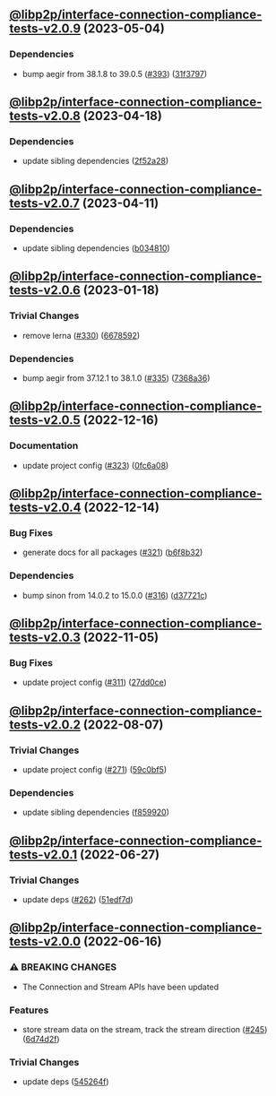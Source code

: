 ## [@libp2p/interface-connection-compliance-tests-v2.0.9](https://github.com/libp2p/js-libp2p-interfaces/compare/@libp2p/interface-connection-compliance-tests-v2.0.8...@libp2p/interface-connection-compliance-tests-v2.0.9) (2023-05-04)


### Dependencies

* bump aegir from 38.1.8 to 39.0.5 ([#393](https://github.com/libp2p/js-libp2p-interfaces/issues/393)) ([31f3797](https://github.com/libp2p/js-libp2p-interfaces/commit/31f3797b24f7c23f3f16e9db3a230bd5f7cd5175))

## [@libp2p/interface-connection-compliance-tests-v2.0.8](https://github.com/libp2p/js-libp2p-interfaces/compare/@libp2p/interface-connection-compliance-tests-v2.0.7...@libp2p/interface-connection-compliance-tests-v2.0.8) (2023-04-18)


### Dependencies

* update sibling dependencies ([2f52a28](https://github.com/libp2p/js-libp2p-interfaces/commit/2f52a284b59c0a88b040f86da1f5d3f044727f2c))

## [@libp2p/interface-connection-compliance-tests-v2.0.7](https://github.com/libp2p/js-libp2p-interfaces/compare/@libp2p/interface-connection-compliance-tests-v2.0.6...@libp2p/interface-connection-compliance-tests-v2.0.7) (2023-04-11)


### Dependencies

* update sibling dependencies ([b034810](https://github.com/libp2p/js-libp2p-interfaces/commit/b0348102e41dc18166e70063f4708a2b3544f4b6))

## [@libp2p/interface-connection-compliance-tests-v2.0.6](https://github.com/libp2p/js-libp2p-interfaces/compare/@libp2p/interface-connection-compliance-tests-v2.0.5...@libp2p/interface-connection-compliance-tests-v2.0.6) (2023-01-18)


### Trivial Changes

* remove lerna ([#330](https://github.com/libp2p/js-libp2p-interfaces/issues/330)) ([6678592](https://github.com/libp2p/js-libp2p-interfaces/commit/6678592dd0cf601a2671852f9d2a0aff5dee2b18))


### Dependencies

* bump aegir from 37.12.1 to 38.1.0 ([#335](https://github.com/libp2p/js-libp2p-interfaces/issues/335)) ([7368a36](https://github.com/libp2p/js-libp2p-interfaces/commit/7368a363423a08e8fa247dcb76ea13e4cf030d65))

## [@libp2p/interface-connection-compliance-tests-v2.0.5](https://github.com/libp2p/js-libp2p-interfaces/compare/@libp2p/interface-connection-compliance-tests-v2.0.4...@libp2p/interface-connection-compliance-tests-v2.0.5) (2022-12-16)


### Documentation

* update project config ([#323](https://github.com/libp2p/js-libp2p-interfaces/issues/323)) ([0fc6a08](https://github.com/libp2p/js-libp2p-interfaces/commit/0fc6a08e9cdcefe361fe325281a3a2a03759ff59))

## [@libp2p/interface-connection-compliance-tests-v2.0.4](https://github.com/libp2p/js-libp2p-interfaces/compare/@libp2p/interface-connection-compliance-tests-v2.0.3...@libp2p/interface-connection-compliance-tests-v2.0.4) (2022-12-14)


### Bug Fixes

* generate docs for all packages ([#321](https://github.com/libp2p/js-libp2p-interfaces/issues/321)) ([b6f8b32](https://github.com/libp2p/js-libp2p-interfaces/commit/b6f8b32a920c15a28fe021e6050e31aaae89d518))


### Dependencies

* bump sinon from 14.0.2 to 15.0.0 ([#316](https://github.com/libp2p/js-libp2p-interfaces/issues/316)) ([d37721c](https://github.com/libp2p/js-libp2p-interfaces/commit/d37721c9143cd3eeafb5f8249b07d9f2fbce0f54))

## [@libp2p/interface-connection-compliance-tests-v2.0.3](https://github.com/libp2p/js-libp2p-interfaces/compare/@libp2p/interface-connection-compliance-tests-v2.0.2...@libp2p/interface-connection-compliance-tests-v2.0.3) (2022-11-05)


### Bug Fixes

* update project config ([#311](https://github.com/libp2p/js-libp2p-interfaces/issues/311)) ([27dd0ce](https://github.com/libp2p/js-libp2p-interfaces/commit/27dd0ce3c249892ac69cbb24ddaf0b9f32385e37))

## [@libp2p/interface-connection-compliance-tests-v2.0.2](https://github.com/libp2p/js-libp2p-interfaces/compare/@libp2p/interface-connection-compliance-tests-v2.0.1...@libp2p/interface-connection-compliance-tests-v2.0.2) (2022-08-07)


### Trivial Changes

* update project config ([#271](https://github.com/libp2p/js-libp2p-interfaces/issues/271)) ([59c0bf5](https://github.com/libp2p/js-libp2p-interfaces/commit/59c0bf5e0b05496fca2e4902632b61bb41fad9e9))


### Dependencies

* update sibling dependencies ([f859920](https://github.com/libp2p/js-libp2p-interfaces/commit/f859920423587ae797ac90ccaa3af8bdf60ae549))

## [@libp2p/interface-connection-compliance-tests-v2.0.1](https://github.com/libp2p/js-libp2p-interfaces/compare/@libp2p/interface-connection-compliance-tests-v2.0.0...@libp2p/interface-connection-compliance-tests-v2.0.1) (2022-06-27)


### Trivial Changes

* update deps ([#262](https://github.com/libp2p/js-libp2p-interfaces/issues/262)) ([51edf7d](https://github.com/libp2p/js-libp2p-interfaces/commit/51edf7d9b3765a6f75c915b1483ea345d0133a41))

## [@libp2p/interface-connection-compliance-tests-v2.0.0](https://github.com/libp2p/js-libp2p-interfaces/compare/@libp2p/interface-connection-compliance-tests-v1.0.0...@libp2p/interface-connection-compliance-tests-v2.0.0) (2022-06-16)


### ⚠ BREAKING CHANGES

* The Connection and Stream APIs have been updated

### Features

* store stream data on the stream, track the stream direction ([#245](https://github.com/libp2p/js-libp2p-interfaces/issues/245)) ([6d74d2f](https://github.com/libp2p/js-libp2p-interfaces/commit/6d74d2f9f344fb4d6741ba0d35263ebe351a4c65))


### Trivial Changes

* update deps ([545264f](https://github.com/libp2p/js-libp2p-interfaces/commit/545264f87a58394d2a7da77e93f3a596e889238f))
